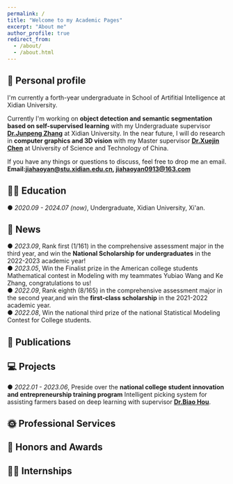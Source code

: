 ```yaml
---
permalink: /
title: "Welcome to my Academic Pages"
excerpt: "About me"
author_profile: true
redirect_from: 
  - /about/
  - /about.html
---
```


## 🧑 Personal profile

 I'm currently a forth-year undergraduate in School of Artifitial Intelligence at Xidian University. 

 Currently I'm working on **object detection and semantic segmentation based on self-supervised learning** with my Undergraduate supervisor **[Dr.Junpeng Zhang](https://faculty.xidian.edu.cn/junpengzhang/zh_CN/index.htm)** at Xidian University. In the near future, I will 
 do research in **computer graphics and 3D vision** with my Master supervisor **[Dr.Xuejin Chen](http://staff.ustc.edu.cn/~xjchen99/)** at University of Science and Technology of China. 

 If you have any things or questions to discuss, feel free to drop me an email.   
 **Email:jiahaoyan@stu.xidian.edu.cn,  jiahaoyan0913@163.com**

## 👨‍🎓 Education

 ● *2020.09 - 2024.07 (now)*, Undergraduate, Xidian University, Xi'an. 

## 📰 News
  
 ● *2023.09*, Rank first (1/161) in the comprehensive assessment major in the third year, and win the **National Scholarship for undergraduates** in the 2022-2023 academic year!    
 ● *2023.05*, Win the Finalist prize in the American college students Mathematical contest in Modeling with my teammates Yubiao Wang and Ke Zhang, congratulations to us!    
 ● *2022.09*, Rank eighth (8/165) in the comprehensive assessment major in the second year,and win the **first-class scholarship** in the 2021-2022 academic year.    
 ● *2022.08*, Win the national third prize of the national Statistical Modeling Contest for College students.
 
## 📝 Publications

## 💻 Projects

 ● *2022.01 - 2023.06*, Preside over the **national college student innovation and entrepreneurship training program** Intelligent picking system for assisting farmers based on deep
    learning with supervisor **[Dr.Biao Hou](https://web.xidian.edu.cn/houbiao/)**.

## 🌞 Professional Services

## 🏅 Honors and Awards

## 👨‍💻 Internships



